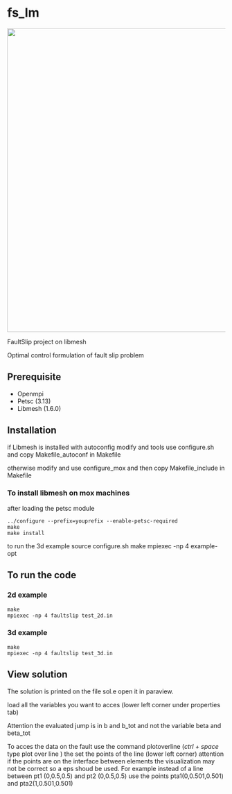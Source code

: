 
# fs_lm


<p align="center">
  <img src="complpan.png" width="700">
</p>


FaultSlip project on libmesh

Optimal control formulation of fault slip problem

## Prerequisite

* Openmpi
* Petsc (3.13)
* Libmesh (1.6.0)

## Installation 
if Libmesh is installed with autoconfig modify and tools use configure.sh and copy  Makefile_autoconf in Makefile

otherwise modify and  use configure_mox and then copy Makefile_include in Makefile

### To install libmesh on mox machines
after loading the petsc module

```
../configure --prefix=youprefix --enable-petsc-required
make
make install
```
to run the 3d example
source configure.sh
make
mpiexec -np 4 example-opt

## To run the code
### 2d example
```
make
mpiexec -np 4 faultslip test_2d.in 
```


### 3d example
```
make
mpiexec -np 4 faultslip test_3d.in 
```

## View solution
The solution is printed on the file sol.e open it in paraview.

load all the variables you want to acces (lower left corner under properties tab)

Attention the evaluated jump is in b and b_tot and not the variable beta and beta_tot

To acces the data on the fault use the command plotoverline (*ctrl + space* type plot over line  ) the set the points of the line (lower left corner)
attention if the points are on the interface between elements the visualization may not be correct so a eps shoud be used. For example instead of a line between pt1 (0,0.5,0.5) and pt2 (0,0.5,0.5) use the points pta1(0,0.501,0.501) and pta2(1,0.501,0.501)
